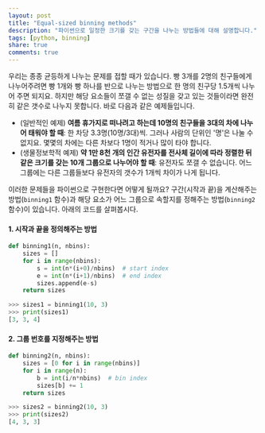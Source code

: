 ```yaml
---
layout: post
title: "Equal-sized binning methods"
description: "파이썬으로 일정한 크기를 갖는 구간을 나누는 방법들에 대해 설명합니다."
tags: [python, binning]
share: true
comments: true
---
```


우리는 종종 균등하게 나누는 문제를 접할 때가 있습니다. 빵 3개를 2명의 친구들에게 나누어주려면 빵 1개와 빵 하나를 반으로
나누는 방법으로 한 명의 친구당 1.5개씩 나누어 주면 되지요. 하지만 해당 요소들이 쪼갤 수 없는 성질을 갖고 있는 것들이라면
완전히 같은 갯수로 나누지 못합니다. 바로 다음과 같은 예제들입니다.

* (일반적인 예제) **여름 휴가지로 떠나려고 하는데 10명의 친구들을 3대의 차에 나누어 태워야 할 때**: 한 차당
  3.3명(10명/3대)씩. 그러나 사람의 단위인 '명'은 나눌 수 없지요. 몇몇의 차에는 다른 차보다 1명이 적거나 많이 타야
  합니다.
* (생물정보학적 예제) **약 1만 8천 개의 인간 유전자를 전사체 길이에 따라 정렬한 뒤 같은 크기를 갖는 10개 그룹으로
  나누어야 할 때**: 유전자도 쪼갤 수 없습니다. 어느 그룹에는 다른 그룹들보다 유전자의 갯수가 1개씩 차이가 나게 됩니다.

이러한 문제들을 파이썬으로 구현한다면 어떻게 될까요? 구간(시작과 끝)을 계산해주는 방법(`binning1` 함수)과 해당 요소가
어느 그룹으로 속할지를 정해주는 방법(`binning2` 함수)이 있습니다. 아래의 코드를 살펴봅시다.

#### 1. 시작과 끝을 정의해주는 방법

```python
def binning1(n, nbins):
    sizes = []
    for i in range(nbins):
        s = int(n*(i+0)/nbins)  # start index
        e = int(n*(i+1)/nbins)  # end index
        sizes.append(e-s)
    return sizes
```

```python
>>> sizes1 = binning1(10, 3)
>>> print(sizes1)
[3, 3, 4]
```

#### 2. 그룹 번호를 지정해주는 방법

```python
def binning2(n, nbins):
    sizes = [0 for i in range(nbins)]
    for i in range(n):
        b = int(i/n*nbins)  # bin index
        sizes[b] += 1
    return sizes
```

```python
>>> sizes2 = binning2(10, 3)
>>> print(sizes2)
[4, 3, 3]
```

